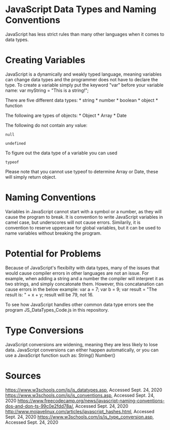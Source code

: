 # JavaScript Data Types and Naming Conventions

JavaScript has less strict rules than many other languages when it comes to data types.

# Creating Variables

JavaScript is a dynamically and weakly typed language, meaning variables can change data types and the programmer does not have to declare the type. To create a variable simply put the keyword "var" before your variable name:
	var myString = "This is a string!";
	
There are five different data types:
	* string
	* number
	* boolean
	* object
	* function
	
The following are types of objects:
	* Object
	* Array
	* Date
	
The following do not contain any value:

	null
	
	undefined

To figure out the data type of a variable you can used

	typeof 
	
Please note that you cannot use typeof to determine Array or Date, these will simply return object.
# Naming Conventions

Variables in JavaScript cannot start with a symbol or a number, as they will cause the program to break. It is convention to write JavaScript variables in camel case, but underscores will not cause errors. Similarily, it is convention
to reserve uppercase for global variables, but it can be used to name variables without breaking the program.

# Potential for Problems

Because of JavaScript's flexibilty with data types, many of the issues that would cause compiler errors in other languages are not an issue. For example, when adding a string and a number the compiler will interpret it as two strings, and simply concatonate them.
However, this concatanation can cause errors in the below example:
	var a = 7;
	var b = 9;
	var result = "The result is: " + x + y;
result will be 79, not 16.

To see how JavaScript handles other common data type errors see the program JS_DataTypes_Code.js in this repository.

# Type Conversions

JavaScript conversions are widening, meaning they are less likely to lose data. JavaScript conversions can either happen automatically, or you can use a JavaScript function such as:
	String()
	Number()

# Sources

https://www.w3schools.com/js/js_datatypes.asp, Accessed Sept. 24, 2020
https://www.w3schools.com/js/js_conventions.asp, Accessed Sept. 24, 2020
https://www.freecodecamp.org/news/javascript-naming-conventions-dos-and-don-ts-99c0e2fdd78a/, Accessed Sept. 24, 2020
http://www.mojavelinux.com/articles/javascript_hashes.html,  Accessed Sept. 24, 2020
https://www.w3schools.com/js/js_type_conversion.asp,  Accessed Sept. 24, 2020

